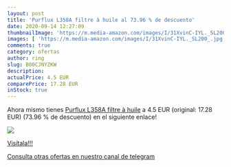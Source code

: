 ```yaml
---
layout: post
title: 'Purflux L358A filtre à huile al 73.96 % de descuento'
date: 2020-09-14 12:27:09
thumbnailImage: 'https://m.media-amazon.com/images/I/31XvinC-IYL._SL200_.jpg'
images: [ 'https://m.media-amazon.com/images/I/31XvinC-IYL._SL200_.jpg' ]
comments: true
category: ofertas
author: ring
slug: B00CJNYZKW
description:
actualPrice: 4.5 EUR
comparePrice: 17.28 EUR
inStock: true
---
```


Ahora mismo tienes [Purflux L358A filtre à huile](https://www.amazon.com/dp/B00CJNYZKW/?tag=redken08-20) a 4.5 EUR (original: 17.28 EUR) (73.96 %  de descuento) en el siguiente enlace!

[![](https://m.media-amazon.com/images/I/31XvinC-IYL._SL200_.jpg)](https://www.amazon.com/dp/B00CJNYZKW/?tag=redken08-20)

[Visítala!!!](https://www.amazon.com/dp/B00CJNYZKW/?tag=redken08-20)

[Consulta otras ofertas en nuestro canal de telegram](https://t.me/s/ofertas25)
